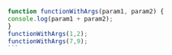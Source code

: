````JavaScript
function functionWithArgs(param1, param2) {
console.log(param1 + param2);
}
functionWithArgs(1,2);
functionWithArgs(7,9);
```


````
